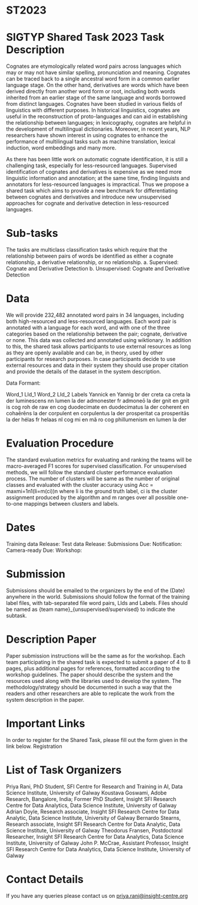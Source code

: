 # ST2023
SIGTYP Shared Task 2023
Task Description
=================
Cognates are etymologically related word pairs across languages which may or may not have similar spelling, pronunciation and meaning. Cognates can be traced back to a single ancestral word form in a common earlier language stage. On the other hand, derivatives are words which have been derived directly from another word form or root, including both words inherited from an earlier stage of the same language and words borrowed from distinct languages. Cognates have been studied in various fields of linguistics with different purposes. In historical linguistics, cognates are useful in the reconstruction of proto-languages and can aid in establishing the relationship between languages; in lexicography, cognates are helpful in the development of multilingual dictionaries. Moreover, in recent years, NLP researchers have shown interest in using cognates to enhance the performance of multilingual tasks such as machine translation, lexical induction, word embeddings and many more.

As there has been little work on automatic cognate identification, it is still a challenging task, especially for less-resourced languages. Supervised identification of cognates and derivatives is expensive as we need more linguistic information and annotation; at the same time, finding linguists and annotators for less-resourced languages is impractical. Thus we propose a shared task which aims to provide a new benchmark for differentiating between cognates and derivatives and introduce new unsupervised approaches for cognate and derivative detection in less-resourced languages. 

Sub-tasks
===========
The tasks are multiclass classification tasks which require that the relationship between pairs of words be identified as either a cognate relationship, a derivative relationship, or no relationship.
a. Supervised: Cognate and Derivative Detection
b. Unsupervised: Cognate and Derivative Detection

Data
======
We will provide 232,482 annotated word pairs in 34 languages, including both high-resourced and less-resourced languages. Each word pair is annotated with a language for each word, and with one of the three categories based on the relationship between the pair; cognate, derivative or none. This data was collected and annotated using wiktionary. 
In addition to this, the shared task allows participants to use external resources as long as they are openly available and can be, in theory, used by other participants for research purposes. In case participants decide to use external resources and data in their system they should use proper citation and provide the details of the dataset in the system description.

Data Formant:

Word_1
LId_1
Word_2
LId_2
Labels
Yannick
en
Yannig
br
der
creta
ca
creta
la
der
luminescens
nn
lumen
la
der
admonester
fr
admoneō
la
der
gnit
en
gnit
is
cog
roh
de
raw
en
cog
duodecimate
en
duodecimatus
la
der
coherent
en
cohaērēns
la
der
corpulent
en
corpulentus
la
der
prosperitat
ca
prosperitās
la
der
hélas
fr
helaas
nl
cog
mi
en
mă
ro
cog
phillumenism
en
lumen
la
der


Evaluation Procedure
=======================
The standard evaluation metrics for evaluating and ranking the teams will be macro-averaged F1 scores for supervised classification. For unsupervised methods, we will follow the standard cluster performance evaluation process. The number of clusters will be same as the number of original classes and evaluated with the cluster accuracy using
			Acc = maxmi=1n1(li=m(ci))n
where li is the ground truth label, ci is the cluster assignment produced by the algorithm and m ranges over all possible one-to-one mappings between clusters and labels.

Dates
=========
Training data Release:
Test data Release:
Submissions Due:
Notification:
Camera-ready Due:
Workshop:

Submission
==================
Submissions should be emailed to the organizers by the end of the (Date) anywhere in the world. Submissions should follow the format of the training label files, with tab-separated file word pairs, LIds and Labels.
Files should be named as {team name}_{unsupervised/supervised} to indicate the subtask. 


Description Paper
==================
Paper submission instructions will be the same as for the workshop. Each team participating in the shared task is expected to submit a paper of 4 to 8 pages, plus additional pages for references, formatted according to the workshop guidelines. The paper should describe the system and the resources used along with the libraries used to develop the system. The methodology/strategy should be documented in such a way that the readers and other researchers are able to replicate the work from the system description in the paper. 

Important Links
==================
In order to register for the Shared Task, please fill out the form given in the link below.
Registration

List of Task Organizers
================
Priya Rani, PhD Student, SFI  Centre for Research and Training in AI, Data Science Institute, University of Galway
Koustava Goswami, Adobe Research, Bangalore, India; Former PhD Student, Insight SFI Research Centre for Data Analytics, Data Science Institute, University of Galway 
Adrian Doyle,  Research associate, Insight SFI Research Centre for Data Analytic, Data Science Institute, University of Galway
Bernardo Stearns, Research associate, Insight SFI Research Centre for Data Analytic, Data Science Institute, University of Galway
Theodorus Fransen, Postdoctoral Researcher, Insight SFI Research Centre for Data Analytics, Data Science Institute, University of Galway
John P. McCrae, Assistant Professor, Insight SFI Research Centre for Data Analytics, Data Science Institute, University of Galway

Contact Details
================
If you have any queries please contact us on 
priya.rani@insight-centre.org



